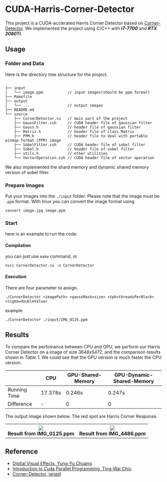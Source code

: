 # CUDA-Harris-Corner-Detector
This project is a CUDA-acclerated Harris Corner Detector based on [Corner-Detector](https://github.com/jariasf/Corner-Detector).
We implemented the project using C/C++ with ***i7-7700*** and ***RTX 2080Ti***.

## Usage

### Folder and Data
Here is the directory tree structure for the project.
```

├── input
│   └── image.ppm           // input images(should be ppm format)
├── Makefile
├── output
│   └── ...                 // output images
├── README.md
└── source
    ├── CornerDetector.cu   // main part of the project
    ├── GaussFilter.cuh     // CUDA header file of gaussian filter 
    ├── Gauss.h             // header file of gaussian filter
    ├── Matrix.h            // header file of class Matrix
    ├── PPM.h               // header file to deal with portable pixmap format (PPM) image
    ├── SobelFilter.cuh     // CUDA header file of sobel filter 
    ├── Sobel.h             // header file of sobel filter
    ├── utils.h             // other utilities
    └── VectorOperation.cuh // CUDA header file of vector operation
```
We also implemented the shard memory and dynamic shared memory version of sobel filter.


### Prepare Images 
Put your images into the `./input` folder. Please note that the image must be `.ppm` format. With linux you can convert the image format using 
```
convert image.jpg image.ppm
```
### Start 
here is an example to run the code.
#### Compilation
you can just use `make` command, or
```
nvcc CornerDetector.cu -o CornerDetector
```

#### Execution
There are four parameter to assign.
```
./CornerDetector <imagePath> <gaussMask=size> <tpb=threadsPerBlock> <sigma=doubleValue>
```
example
```
./CornerDetector ./input/IMG_0125.ppm
```
## Results
To compare the perfomance between CPU and GPU, we perform our Harris Corner Detector on a  image of size *3648x5472*, and the comparison results shown in *Table 1*. We could see that the GPU version is much faster the CPU version. 

||CPU|GPU-Shared-Memory|GPU-Dynamic-Shared-Memory|
|-|-|-|-|
|Running Time|17.378s|0.246s|0.247s|
|Difference| - | 0 | 0 |

The output image shown below. The red spot are Harris Corner Response.
<table>
<tr>
<th><img src="https://github.com/qa276390/Cuda_Harris_Corner_Detector/blob/master/output/IMG_0125_harris_show_gpu.jpg" /><br>Result from IMG_0125.ppm</th>
<th><img src="https://github.com/qa276390/Cuda_Harris_Corner_Detector/blob/master/output/IMG_4486_harris_show_gpu.jpg" /><br>Result from IMG_4486.ppm</th>
</tr>
</table>

## Reference
- [Digital Visual Effects, Yung-Yu Chuang](https://www.csie.ntu.edu.tw/~cyy/courses/vfx/20spring/assignments/proj1/)
- [Introduction to Cuda Parallel Programming, Ting-Wai Chiu](https://nol2.aca.ntu.edu.tw/nol/coursesearch/print_table.php?course_id=222%20D3160&class=&dpt_code=2220&ser_no=35335&semester=106-2&lang=CH)
- [Corner-Detector, jariasf](https://github.com/jariasf/Corner-Detector)
